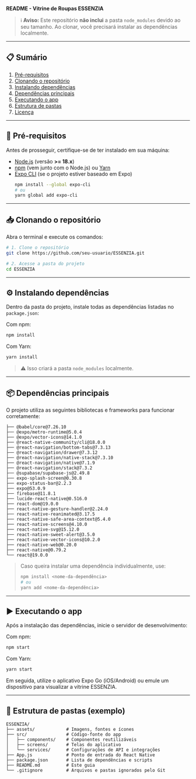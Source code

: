 
**README - Vitrine de Roupas ESSENZIA**

> :information_source: **Aviso:** Este repositório **não inclui** a pasta `node_modules` devido ao seu tamanho. Ao clonar, você precisará instalar as dependências localmente.

---

## 📋 Sumário

1. [Pré-requisitos](#pré-requisitos)
2. [Clonando o repositório](#clonando-o-repositório)
3. [Instalando dependências](#instalando-dependências)
4. [Dependências principais](#dependências-principais)
5. [Executando o app](#executando-o-app)
6. [Estrutura de pastas](#estrutura-de-pastas)
7. [Licença](#licença)

---

## 🔧 Pré-requisitos

Antes de prosseguir, certifique-se de ter instalado em sua máquina:

- [Node.js](https://nodejs.org/) (versão **>= 18.x**)
- [npm](https://docs.npmjs.com/) (vem junto com o Node.js) ou [Yarn](https://yarnpkg.com/)
- [Expo CLI](https://docs.expo.dev/) (se o projeto estiver baseado em Expo)
  ```bash
  npm install --global expo-cli
  # ou
  yarn global add expo-cli
  ```

---

## 📥 Clonando o repositório

Abra o terminal e execute os comandos:

```bash
# 1. Clone o repositório
git clone https://github.com/seu-usuario/ESSENZIA.git

# 2. Acesse a pasta do projeto
cd ESSENZIA
```

---

## ⚙️ Instalando dependências

Dentro da pasta do projeto, instale todas as dependências listadas no `package.json`:

Com npm:

```bash
npm install
```

Com Yarn:

```bash
yarn install
```

> :warning: Isso criará a pasta `node_modules` localmente.

---

## 📦 Dependências principais

O projeto utiliza as seguintes bibliotecas e frameworks para funcionar corretamente:

```
├── @babel/core@7.26.10
├── @expo/metro-runtime@5.0.4
├── @expo/vector-icons@14.1.0
├── @react-native-community/cli@18.0.0
├── @react-navigation/bottom-tabs@7.3.13
├── @react-navigation/drawer@7.3.12
├── @react-navigation/native-stack@7.3.10
├── @react-navigation/native@7.1.9
├── @react-navigation/stack@7.3.2
├── @supabase/supabase-js@2.49.8
├── expo-splash-screen@0.30.8
├── expo-status-bar@2.2.3
├── expo@53.0.9
├── firebase@11.8.1
├── lucide-react-native@0.516.0
├── react-dom@19.0.0
├── react-native-gesture-handler@2.24.0
├── react-native-reanimated@3.17.5
├── react-native-safe-area-context@5.4.0
├── react-native-screens@4.10.0
├── react-native-svg@15.12.0
├── react-native-sweet-alert@3.5.0
├── react-native-vector-icons@10.2.0
├── react-native-web@0.20.0
├── react-native@0.79.2
└── react@19.0.0
```

> Caso queira instalar uma dependência individualmente, use:
>
> ```bash
> npm install <nome-da-dependência>
> # ou
> yarn add <nome-da-dependência>
> ```

---

## ▶️ Executando o app

Após a instalação das dependências, inicie o servidor de desenvolvimento:

Com npm:

```bash
npm start
```

Com Yarn:

```bash
yarn start
```

Em seguida, utilize o aplicativo Expo Go (iOS/Android) ou emule um dispositivo para visualizar a vitrine ESSENZIA.

---

## 📁 Estrutura de pastas (exemplo)

```
ESSENZIA/
├── assets/            # Imagens, fontes e ícones
├── src/               # Código-fonte do app
│   ├── components/    # Componentes reutilizáveis
│   ├── screens/       # Telas do aplicativo
│   └── services/      # Configurações de API e integrações
├── App.js             # Ponto de entrada do React Native
├── package.json       # Lista de dependências e scripts
├── README.md          # Este guia
└── .gitignore         # Arquivos e pastas ignorados pelo Git
```
